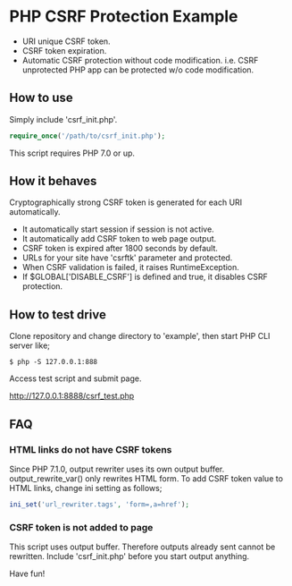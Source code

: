 # PHP CSRF Protection Example


 * URI unique CSRF token.
 * CSRF token expiration.
 * Automatic CSRF protection without code modification. i.e. CSRF unprotected PHP app can be protected w/o code modification.

 ## How to use

 Simply include 'csrf_init.php'.

```php
require_once('/path/to/csrf_init.php');
```
This script requires PHP 7.0 or up.

## How it behaves

Cryptographically strong CSRF token is generated for each URI automatically.

 * It automatically start session if session is not active.
 * It automatically add CSRF token to web page output.
 * CSRF token is expired after 1800 seconds by default.
 * URLs for your site have 'csrftk' parameter and protected.
 * When CSRF validation is failed, it raises RuntimeException.
 * If $GLOBAL['DISABLE_CSRF'] is defined and true, it disables CSRF protection.

## How to test drive

Clone repository and change directory to 'example', then start PHP CLI server like;

```
$ php -S 127.0.0.1:888
```

Access test script and submit page.

http://127.0.0.1:8888/csrf_test.php

## FAQ

### HTML links do not have CSRF tokens

Since PHP 7.1.0, output rewriter uses its own output buffer. output_rewrite_var() only rewrites HTML form. To add CSRF token value to HTML links, change ini setting as follows;

```php
ini_set('url_rewriter.tags', 'form=,a=href');
```

### CSRF token is not added to page

This script uses output buffer. Therefore outputs already sent cannot be rewritten. Include 'csrf_init.php' before you start output anything.


Have fun!
